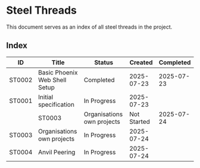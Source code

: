 # Steel Threads

This document serves as an index of all steel threads in the project.

## Index

<!-- BEGIN: STEEL_THREAD_INDEX -->
ID         | Title                                                      | Status           | Created    | Completed 
-----------|------------------------------------------------------------|------------------|------------|-----------
ST0002     | Basic Phoenix Web Shell Setup                              | Completed        | 2025-07-23 | 2025-07-23
ST0001     | Initial specification                                      | In Progress      | 2025-07-23 |           
<!-- END: STEEL_THREAD_INDEX -->| ST0003 | Organisations own projects | Not Started | 2025-07-24 |  |
| ST0003 | Organisations own projects | In Progress | 2025-07-24 |  |
| ST0004 | Anvil Peering | In Progress | 2025-07-24 |  |
